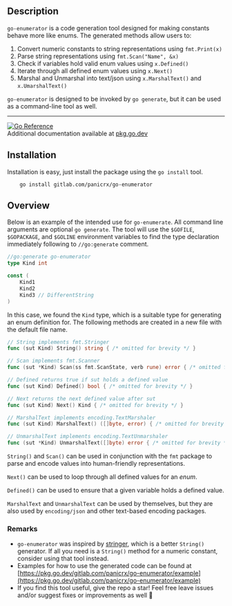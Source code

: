 ## Description

`go-enumerator` is a code generation tool designed for making constants behave more
like enums. The generated methods allow users to:

1. Convert numeric constants to string representations using `fmt.Print(x)`
2. Parse string representations using `fmt.Scan("Name", &x)`
3. Check if variables hold valid enum values using `x.Defined()`
4. Iterate through all defined enum values using `x.Next()`
5. Marshal and Unmarshal into text/json using `x.MarshalText()` and `x.UmarshalText()`

`go-enumerator` is designed to be invoked by `go generate`,
but it can be used as a command-line tool as well.

---

[![Go Reference](https://pkg.go.dev/badge/gitlab.com/panicrx/go-enumerator.svg)](https://pkg.go.dev/gitlab.com/panicrx/go-enumerator) <br />
Additional documentation available at [pkg.go.dev](https://pkg.go.dev/gitlab.com/panicrx/go-enumerator)

## Installation

Installation is easy, just install the package using the `go install` tool.

```shell
    go install gitlab.com/panicrx/go-enumerator
```

## Overview

Below is an example of the intended use for `go-enumerate`.
All command line arguments are optional `go generate`.
The tool will use the `$GOFILE`, `$GOPACKAGE`, and `$GOLINE` environment variables
to find the type declaration immediately following to `//go:generate` comment.

```go
//go:generate go-enumerator
type Kind int

const (
	Kind1
	Kind2
	Kind3 // DifferentString
)
```

In this case, we found the `Kind` type, which is a suitable type for generating an enum definition for.
The following methods are created in a new file with the default file name.

```go
// String implements fmt.Stringer
func (sut Kind) String() string { /* omitted for brevity */ }

// Scan implements fmt.Scanner
func (sut *Kind) Scan(ss fmt.ScanState, verb rune) error { /* omitted for brevity */ }

// Defined returns true if sut holds a defined value
func (sut Kind) Defined() bool { /* omitted for brevity */ }

// Next returns the next defined value after sut
func (sut Kind) Next() Kind { /* omitted for brevity */ }

// MarshalText implements encoding.TextMarshaler
func (sut Kind) MarshalText() ([]byte, error) { /* omitted for brevity */ }

// UnmarshalText implements encoding.TextUnmarshaler
func (sut *Kind) UnmarshalText([]byte) error { /* omitted for brevity */ }
```

`String()` and `Scan()` can be used in conjunction with the `fmt` package to parse
and encode values into human-friendly representations.

`Next()` can be used to loop through all defined values for an _enum_.

`Defined()` can be used to ensure that a given variable holds a defined value.

`MarshalText` and `UnmarshalText` can be used by themselves, but they are also
used by `encoding/json` and other text-based encoding packages.

### Remarks

- `go-enumerator` was inspired by [stringer](https://pkg.go.dev/golang.org/x/tools/cmd/stringer), which is a better `String()` generator. If all you need is a `String()` method for a numeric constant, consider using that tool instead.
- Examples for how to use the generated code can be found at [https://pkg.go.dev/gitlab.com/panicrx/go-enumerator/example](https://pkg.go.dev/gitlab.com/panicrx/go-enumerator/example)
- If you find this tool useful, give the repo a star! Feel free leave issues and/or suggest fixes or improvements as well 🙂
